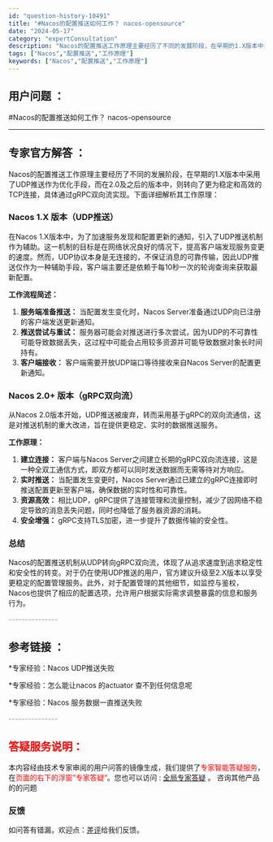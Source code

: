 ```yaml
---
id: "question-history-10491"
title: "#Nacos的配置推送如何工作？ nacos-opensource"
date: "2024-05-17"
category: "expertConsultation"
description: "Nacos的配置推送工作原理主要经历了不同的发展阶段，在早期的1.X版本中采用了UDP推送作为优化手段，而在2.0及之后的版本中，则转向了更为稳定和高效的TCP连接，具体通过gRPC双向流实现。下面详细解析其工作原理：### Nacos 1.X 版本（UDP推送）在Nacos 1.X版本中，为了加速"
tags: ["Nacos","配置推送","工作原理"]
keywords: ["Nacos","配置推送","工作原理"]
---
```


## 用户问题 ： 
 #Nacos的配置推送如何工作？ nacos-opensource 

---------------
## 专家官方解答 ：

Nacos的配置推送工作原理主要经历了不同的发展阶段，在早期的1.X版本中采用了UDP推送作为优化手段，而在2.0及之后的版本中，则转向了更为稳定和高效的TCP连接，具体通过gRPC双向流实现。下面详细解析其工作原理：

### Nacos 1.X 版本（UDP推送）
在Nacos 1.X版本中，为了加速服务发现和配置更新的通知，引入了UDP推送机制作为辅助。这一机制的目标是在网络状况良好的情况下，提高客户端发现服务变更的速度。然而，UDP协议本身是无连接的，不保证消息的可靠传输，因此UDP推送仅作为一种辅助手段，客户端主要还是依赖于每10秒一次的轮询查询来获取最新配置。

**工作流程简述：**
1. **服务端准备推送：** 当配置发生变化时，Nacos Server准备通过UDP向已注册的客户端发送更新通知。
2. **推送尝试与重试：** 服务器可能会对推送进行多次尝试，因为UDP的不可靠性可能导致数据丢失，这过程中可能会占用较多资源并可能导致数据对象长时间持有。
3. **客户端接收：** 客户端需要开放UDP端口等待接收来自Nacos Server的配置更新通知。

### Nacos 2.0+ 版本（gRPC双向流）
从Nacos 2.0版本开始，UDP推送被废弃，转而采用基于gRPC的双向流通信，这是对推送机制的重大改进，旨在提供更稳定、实时的数据推送服务。

**工作原理：**
1. **建立连接：** 客户端与Nacos Server之间建立长期的gRPC双向流连接，这是一种全双工通信方式，即双方都可以同时发送数据而无需等待对方响应。
2. **实时推送：** 当配置发生变更时，Nacos Server通过已建立的gRPC连接即时推送配置更新至客户端，确保数据的实时性和可靠性。
3. **资源高效：** 相比UDP，gRPC提供了连接管理和流量控制，减少了因网络不稳定导致的消息丢失问题，同时也降低了服务器资源的消耗。
4. **安全增强：** gRPC支持TLS加密，进一步提升了数据传输的安全性。

### 总结
Nacos的配置推送机制从UDP转向gRPC双向流，体现了从追求速度到追求稳定性和安全性的转变。对于仍在使用UDP推送的用户，官方建议升级至2.X版本以享受更稳定的配置管理服务。此外，对于配置管理的其他细节，如监控与鉴权，Nacos也提供了相应的配置选项，允许用户根据实际需求调整暴露的信息和服务行为。


<font color="#949494">---------------</font> 


## 参考链接 ：

*专家经验：Nacos UDP推送失败 
 
 *专家经验：怎么能让nacos 的actuator 查不到任何信息呢 
 
 *专家经验：Nacos 服务数据一直推送失败 


 <font color="#949494">---------------</font> 
 


## <font color="#FF0000">答疑服务说明：</font> 

本内容经由技术专家审阅的用户问答的镜像生成，我们提供了<font color="#FF0000">专家智能答疑服务</font>，在<font color="#FF0000">页面的右下的浮窗”专家答疑“</font>。您也可以访问 : [全局专家答疑](https://answer.opensource.alibaba.com/docs/intro) 。 咨询其他产品的的问题

### 反馈
如问答有错漏，欢迎点：[差评](https://ai.nacos.io/user/feedbackByEnhancerGradePOJOID?enhancerGradePOJOId=13688)给我们反馈。
